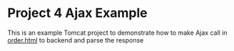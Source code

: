 # Project 4 Ajax Example

This is an example Tomcat project to demonstrate how to make Ajax call in [order.html](WebContent/order.html) to backend and parse the response